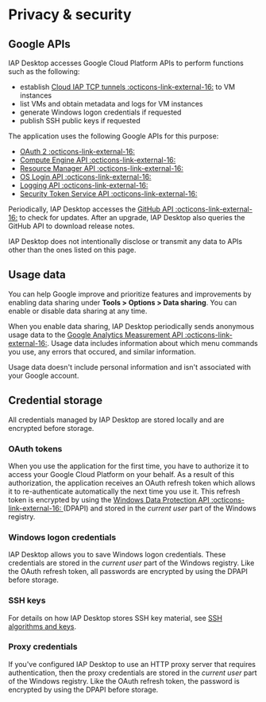 # Privacy & security

## Google APIs

IAP Desktop accesses Google Cloud Platform APIs to perform functions such as the following:

* establish [Cloud IAP TCP tunnels  :octicons-link-external-16:](https://cloud.google.com/iap/docs/tcp-forwarding-overview) to VM instances
* list VMs and obtain metadata and logs for VM instances  
* generate Windows logon credentials if requested
* publish SSH public keys if requested

The application uses the following Google APIs for this purpose:

* [OAuth 2  :octicons-link-external-16:](https://developers.google.com/identity/protocols/OAuth2)
* [Compute Engine API  :octicons-link-external-16:](https://cloud.google.com/compute/docs/reference/rest/v1/)
* [Resource Manager API  :octicons-link-external-16:](https://cloud.google.com/resource-manager/reference/rest)
* [OS Login API  :octicons-link-external-16:](https://cloud.google.com/compute/docs/oslogin/rest)
* [Logging API  :octicons-link-external-16:](https://cloud.google.com/logging/docs/reference/v2/rest)
* [Security Token Service API :octicons-link-external-16:](https://cloud.google.com/iam/docs/reference/sts/rest)

Periodically, IAP Desktop accesses the [GitHub API :octicons-link-external-16:](https://docs.github.com/en/rest) to check
for updates. After an upgrade, IAP Desktop also queries the GitHub API to download release notes.

IAP Desktop does not intentionally disclose or transmit any data to APIs other than the
ones listed on this page. 

## Usage data

You can help Google improve and prioritize 
features and improvements by enabling data sharing under **Tools > Options > Data sharing**.
You can enable or disable data sharing at any time.

When you enable data sharing, IAP Desktop periodically sends anonymous usage data to the 
[Google Analytics Measurement API :octicons-link-external-16:](https://developers.google.com/analytics/devguides/collection/protocol/ga4).
Usage data includes information about which menu commands you use, any errors that occured,
and similar information.

Usage data doesn't include personal information and isn't associated with your Google account.


## Credential storage

All credentials managed by IAP Desktop are stored locally and are encrypted before storage.

### OAuth tokens

When you use the application for the first time, you have to authorize it to 
access your Google Cloud Platform on your behalf. As a result of this authorization,
the application receives an OAuth refresh token which allows it to re-authenticate 
automatically the next time you use it. This refresh token
is encrypted by using the [Windows Data Protection API :octicons-link-external-16: ](https://en.wikipedia.org/wiki/Data_Protection_API)
(DPAPI) and stored in the _current user_ part of the Windows registry. 


### Windows logon credentials

IAP Desktop allows you to save Windows logon credentials. These credentials are 
stored in the _current user_ part of the Windows registry. Like the OAuth refresh token,
all passwords are encrypted by using the DPAPI before storage.

### SSH keys

For details on how IAP Desktop stores SSH key material, see [SSH algorithms and keys](ssh-algorithms.md).

### Proxy credentials

If you've configured IAP Desktop to use an HTTP proxy server that requires authentication,
then the proxy credentials are stored in the _current user_ part of the Windows registry. 
Like the OAuth refresh token, the password is encrypted by using the DPAPI before storage.